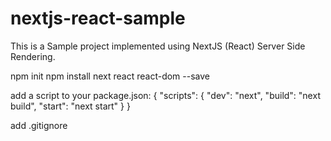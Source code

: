 # nextjs-react-sample
This is a Sample project implemented using NextJS (React) Server Side Rendering.

npm init
npm install next react react-dom --save

add a script to your package.json:
{
  "scripts": {
    "dev": "next",
    "build": "next build",
    "start": "next start"
  }
}

add .gitignore
